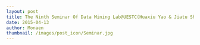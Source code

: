 ```yaml
---
layout: post
title: The Ninth Seminar Of Data Mining Lab@UESTC(Huaxiu Yao & Jiatu Shi)
date: 2015-04-13
author: Monaen
thumbnail: /images/post_icon/Seminar.jpg
---
```

